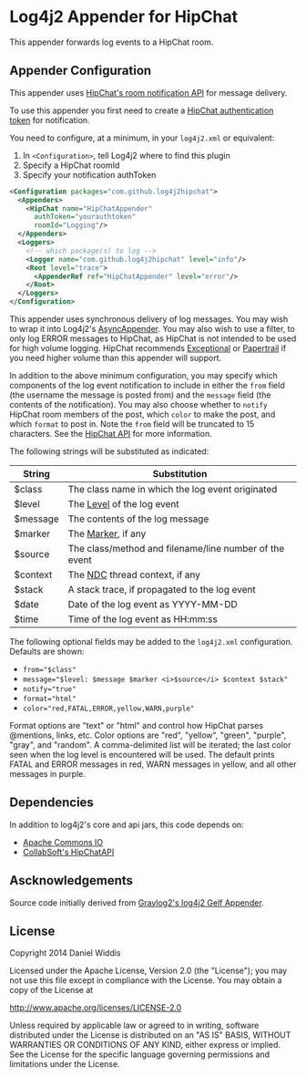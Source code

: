 Log4j2 Appender for HipChat
============================

This appender forwards log events to a HipChat room.

## Appender Configuration

This appender uses [HipChat's room notification API](https://www.hipchat.com/docs/apiv2/method/send_room_notification) for message delivery.

To use this appender you first need to create a [HipChat authentication token](https://www.hipchat.com/docs/api/auth) for notification.

You need to configure, at a minimum, in your `log4j2.xml` or equivalent:
   1. In `<Configuration>`, tell Log4j2 where to find this plugin
   2. Specify a HipChat roomId
   3. Specify your notification authToken 

```xml
<Configuration packages="com.github.log4j2hipchat">
  <Appenders>
    <HipChat name="HipChatAppender" 
      authToken="yourauthtoken" 
      roomId="Logging"/>
  </Appenders>
  <Loggers>
    <!-- which package(s) to log -->
    <Logger name="com.github.log4j2hipchat" level="info"/>
    <Root level="trace">
      <AppenderRef ref="HipChatAppender" level="error"/>
    </Root>
  </Loggers>
</Configuration>
```

This appender uses synchronous delivery of log messages. 
You may wish to wrap it into Log4j2's [AsyncAppender](http://logging.apache.org/log4j/2.x/manual/appenders.html#AsyncAppender). 
You may also wish to use a filter, to only log ERROR messages to HipChat, as HipChat is not intended to be used for high volume logging.
HipChat recommends [Exceptional](http://exceptional.io/) or [Papertrail](http://papertrailapp.com/) if you need higher volume than this appender will support.

In addition to the above minimum configuration, you may specify which components of the log event notification to include in either the `from` field (the username the message is posted from) and the `message` field (the contents of the notification). You may also choose whether to `notify` HipChat room members of the post, which `color` to make the post, and which `format` to post in. Note the `from` field will be truncated to 15 characters.  See the [HipChat API](https://www.hipchat.com/docs/api/method/rooms/message) for more information.

The following strings will be substituted as indicated:

String  | Substitution
------- | -------------
$class | The class name in which the log event originated
$level | The [Level](http://logging.apache.org/log4j/2.0/log4j-api/apidocs/org/apache/logging/log4j/Level.html) of the log event
$message | The contents of the log message
$marker | The [Marker](http://logging.apache.org/log4j/2.0/manual/markers.html), if any
$source | The class/method and filename/line number of the event 
$context | The [NDC](https://logging.apache.org/log4j/1.2/apidocs/org/apache/log4j/NDC.html) thread context, if any
$stack | A stack trace, if propagated to the log event
$date | Date of the log event as YYYY-MM-DD
$time | Time of the log event as HH:mm:ss
   
The following optional fields may be added to the `log4j2.xml` configuration. Defaults are shown:
* `from="$class"`
* `message="$level: $message $marker <i>$source</i> $context $stack"`
* `notify="true"`
* `format="html"` 
* `color="red,FATAL,ERROR,yellow,WARN,purple"` 
   
 Format options are "text" or "html" and control how HipChat parses @mentions, links, etc. 
 Color options are "red", "yellow", "green", "purple", "gray", and "random". 
 A comma-delimited list will be iterated; the last color seen when the log level is encountered will be used.
 The default prints FATAL and ERROR messages in red, WARN messages in yellow, and all other messages in purple.

## Dependencies

In addition to log4j2's core and api jars, this code depends on:
   - [Apache Commons IO](http://commons.apache.org/proper/commons-io/)
   - [CollabSoft's HipChatAPI](https://bitbucket.org/collabsoft/hipchatapi/) 

## Ascknowledgements

Source code initially derived from [Graylog2's log4j2 Gelf Appender](https://github.com/Graylog2/log4j2-gelf).

## License

Copyright 2014 Daniel Widdis

Licensed under the Apache License, Version 2.0 (the "License");
you may not use this file except in compliance with the License.
You may obtain a copy of the License at

   http://www.apache.org/licenses/LICENSE-2.0

Unless required by applicable law or agreed to in writing, software
distributed under the License is distributed on an "AS IS" BASIS,
WITHOUT WARRANTIES OR CONDITIONS OF ANY KIND, either express or implied.
See the License for the specific language governing permissions and
limitations under the License.
